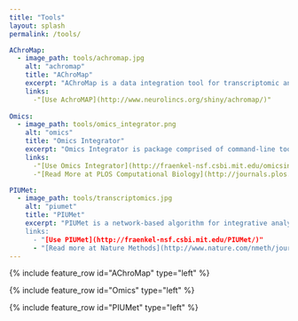 ```yaml
---
title: "Tools"
layout: splash
permalink: /tools/

AChroMap:
  - image_path: tools/achromap.jpg
    alt: "achromap"
    title: "AChroMap"
    excerpt: "AChroMap is a data integration tool for transcriptomic and epigenomic data. It generates a list of enriched motifs in open chromatin regions (as assayed by ATAC-seq or DNAseH) for a given set of differentially expressed genes."
    links:
      -"[Use AchroMAP](http://www.neurolincs.org/shiny/achromap/)"
      
Omics:
  - image_path: tools/omics_integrator.png
    alt: "omics"
    title: "Omics Integrator"
    excerpt: "Omics Integrator is package comprised of command-line tools designed to integrate high-throughput datasets such as gene expression, phospho-proteomic data and the results from genetic screens. As shown below, Garnet is used to identify transcription factors that give rise to gene expression changes using epigenetic data while Forest integrates these data or other data by finding connections in a protein interaction network."
    links:
      -"[Use Omics Integrator](http://fraenkel-nsf.csbi.mit.edu/omicsintegrator/)"
      -"[Read More at PLOS Computational Biology](http://journals.plos.org/ploscompbiol/article?id=10.1371/journal.pcbi.1004879)"

PIUMet:
  - image_path: tools/transcriptomics.jpg
    alt: "piumet"
    title: "PIUMet"
    excerpt: "PIUMet is a network-based algorithm for integrative analysis of untargeted metabolomic data. It leverages known metabolic reactions and protein-protein interactions to analyze the ambiguous assignment of metabolomics features and identify disease-associated pathways and hidden components.  
    links:
      - "[Use PIUMet](http://fraenkel-nsf.csbi.mit.edu/PIUMet/)"
      - "[Read more at Nature Methods](http://www.nature.com/nmeth/journal/v13/n9/full/nmeth.3940.html)"
---
```


<!-- Note: We're sketchily using the alt tag to pass the ID through to feature row. -->
<!-- Make sure the alt tags are properly set above.  -->

{% include feature_row id="AChroMap" type="left" %}

{% include feature_row id="Omics" type="left" %}

{% include feature_row id="PIUMet" type="left" %}
